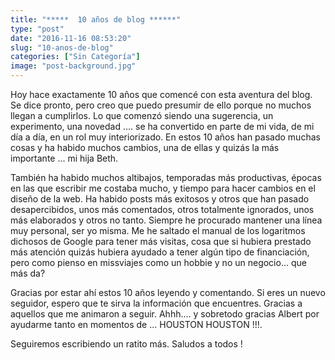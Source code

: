 ```yaml
---
title: "*****  10 años de blog ******"
type: "post"
date: "2016-11-16 08:53:20"
slug: "10-anos-de-blog"
categories: ["Sin Categoría"]
image: "post-background.jpg"
---
```


Hoy hace exactamente 10 años que comencé con esta aventura del blog. Se dice pronto, pero creo que puedo presumir de ello porque no muchos llegan a cumplirlos. Lo que comenzó siendo una sugerencia, un experimento, una novedad .... se ha convertido en parte de mi vida, de mi día a día, en un rol muy interiorizado. En estos 10 años han pasado muchas cosas y ha habido muchos cambios, una de ellas y quizás la más importante ... mi hija Beth.  
  
También ha habido muchos altibajos, temporadas más productivas, épocas en las que escribir me costaba mucho, y tiempo para hacer cambios en el diseño de la web. Ha habido posts más exitosos y otros que han pasado desapercibidos, unos más comentados, otros totalmente ignorados, unos más elaborados y otros no tanto. Siempre he procurado mantener una línea muy personal, ser yo misma. Me he saltado el manual de los logaritmos dichosos de Google para tener más visitas, cosa que si hubiera prestado más atención quizás hubiera ayudado a tener algún tipo de financiación, pero como pienso en missviajes como un hobbie y no un negocio... que más da?  
  
Gracias por estar ahí estos 10 años leyendo y comentando. Si eres un nuevo seguidor, espero que te sirva la información que encuentres. Gracias a aquellos que me animaron a seguir. Ahhh.... y sobretodo gracias Albert por ayudarme tanto en momentos de ... HOUSTON HOUSTON !!!.  
  
Seguiremos escribiendo un ratito más. Saludos a todos !